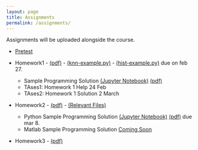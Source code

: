 ```yaml
---
layout: page
title: Assignments
permalink: /assignments/
---
```

Assignments will be uploaded alongside the course. 

- [Pretest](https://goo.gl/yBam9L)
- Homework1  - [(pdf)](https://goo.gl/GbWpGa) - [(knn-example.py)](https://goo.gl/42XHZd) - [(hist-example.py)](https://goo.gl/MCAi5x) due on feb 27.
   - Sample Programming Solution [(Jupyter Notebook)](https://goo.gl/wG1cvA) [(pdf)](https://goo.gl/8Z4TXG)
   - TAses1: Homework 1 Help 24 Feb
   - TAses2: Homework 1 Solution 2 March
- Homework2  - [(pdf)](https://goo.gl/tRGdVU) - [(Relevant Files)](https://goo.gl/9t78zo)
   - Python Sample Programming Solution [(Jupyter Notebook)](https://goo.gl/wG1cvA) [(pdf)](https://goo.gl/8Z4TXG) due mar 8.
   - Matlab Sample Programming Solution [Coming Soon]()   
   
- Homework3  - [(pdf)](https://drive.google.com/open?id=15fhqBhzj22MdsSHUSPIFIFiectUbxNsy) 
   